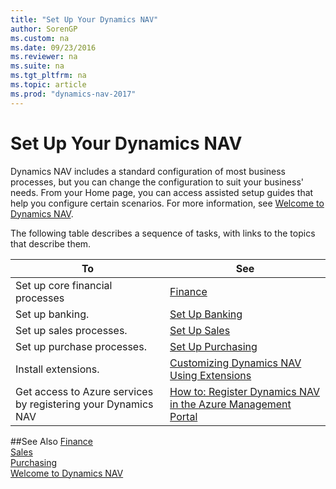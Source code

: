```yaml
---
title: "Set Up Your Dynamics NAV"
author: SorenGP
ms.custom: na
ms.date: 09/23/2016
ms.reviewer: na
ms.suite: na
ms.tgt_pltfrm: na
ms.topic: article
ms.prod: "dynamics-nav-2017"
---
```


# Set Up Your Dynamics NAV
Dynamics NAV includes a standard configuration of most business processes, but you can change the configuration to suit your business' needs.
From your Home page, you can access assisted setup guides that help you configure certain scenarios. For more information, see [Welcome to Dynamics NAV](across-get-started.md).  

The following table describes a sequence of tasks, with links to the topics that describe them.

| To                                                                  | See                      |
|---------------------------------------------------------------------|--------------------------|
|Set up core financial processes|[Finance](finance-setup-finance.md)|
|Set up banking.|[Set Up Banking](bank-setup-banking.md)|
|Set up sales processes.|[Set Up Sales](sales-setup-sales.md)|
|Set up purchase processes.|[Set Up Purchasing](purchasing-setup-purchasing.md)|
|Install extensions.|[Customizing Dynamics NAV Using Extensions](ui-extensions.md)|
|Get access to Azure services by registering your Dynamics NAV|[How to: Register Dynamics NAV in the Azure Management Portal](ui-how-register-dynamics-nav-azure.md)|

##See Also
[Finance](Finance.md)  
[Sales](sales-manage-sales.md)  
[Purchasing](purchasing-manage-purchasing.md)  
[Welcome to Dynamics NAV](across-get-started.md)  
